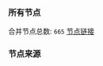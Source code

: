 ### 所有节点
合并节点总数: `665`
[节点链接](https://raw.githubusercontent.com/rzhy1/11/master/sub/sub_merge_base64.txt)

### 节点来源